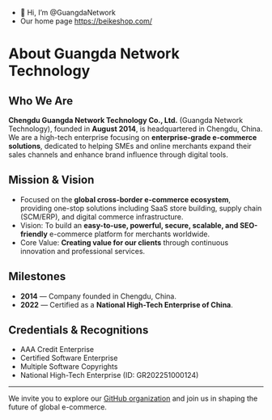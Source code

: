 - 👋 Hi, I’m @GuangdaNetwork
- Our home page https://beikeshop.com/

# About Guangda Network Technology

## Who We Are

**Chengdu Guangda Network Technology Co., Ltd.** (Guangda Network Technology), founded in **August 2014**, is headquartered in Chengdu, China.  
We are a high-tech enterprise focusing on **enterprise-grade e-commerce solutions**, dedicated to helping SMEs and online merchants expand their sales channels and enhance brand influence through digital tools.

## Mission & Vision

- Focused on the **global cross-border e-commerce ecosystem**, providing one-stop solutions including SaaS store building, supply chain (SCM/ERP), and digital commerce infrastructure.
- Vision: To build an **easy-to-use, powerful, secure, scalable, and SEO-friendly** e-commerce platform for merchants worldwide.
- Core Value: **Creating value for our clients** through continuous innovation and professional services.


## Milestones

- **2014** — Company founded in Chengdu, China.  
- **2022** — Certified as a **National High-Tech Enterprise of China**.  

## Credentials & Recognitions

- AAA Credit Enterprise  
- Certified Software Enterprise  
- Multiple Software Copyrights  
- National High-Tech Enterprise (ID: GR202251000124)  



---

We invite you to explore our [GitHub organization](https://github.com/GuangdaNetwork) and join us in shaping the future of global e-commerce.

